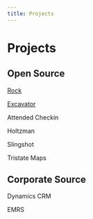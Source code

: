 ```yaml
---
title: Projects
---
```


# Projects

## Open Source

[Rock](https://github.com/SparkDevNetwork/Rock)

[Excavator](https://github.com/KingdomFirst/Excavator)

Attended Checkin

Holtzman

Slingshot

Tristate Maps

## Corporate Source

Dynamics CRM

EMRS
